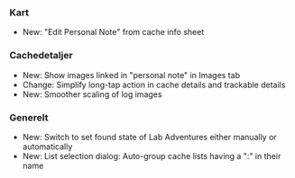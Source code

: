 ### Kart
- New: "Edit Personal Note" from cache info sheet

### Cachedetaljer
- New: Show images linked in "personal note" in Images tab
- Change: Simplify long-tap action in cache details and trackable details
- New: Smoother scaling of log images

### Generelt
- New: Switch to set found state of Lab Adventures either manually or automatically
- New: List selection dialog: Auto-group cache lists having a ":" in their name
